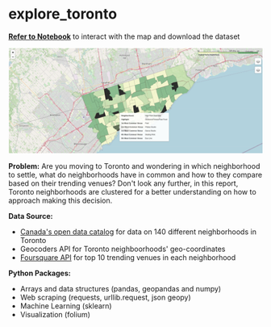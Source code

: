 # explore_toronto

__[Refer to Notebook](https://dataplatform.cloud.ibm.com/analytics/notebooks/v2/874dca4a-03fc-40ec-bb0f-699cbb3ae565/view?access_token=60d21e6a7c288df097aa274c59e997af96c5ae93628cf0372eafba599ef76244)__ to interact with the map and download the dataset

![map](image_map.png)


__Problem:__ Are you moving to Toronto and wondering in which neighborhood to settle, what do neighborhoods have in common and how to they compare based on their trending venues?
Don't look any further, in this report, Toronto neighborhoods are clustered for a better understanding on how to approach making this decision.

__Data Source:__
- [Canada's open data catalog](https://www.toronto.ca/ext/open_data/catalog/data_set_files/2016_neighbourhood_profiles.csv) for data on 140 different neighborhoods in Toronto 
- Geocoders API for Toronto neighboorhoods' geo-coordinates
- [Foursquare API](https://foursquare.com) for top 10 trending venues in each neighborhood

__Python Packages:__
- Arrays and data structures (pandas, geopandas and numpy)
- Web scraping (requests, urllib.request, json geopy)
- Machine Learning (sklearn)
- Visualization (folium)




